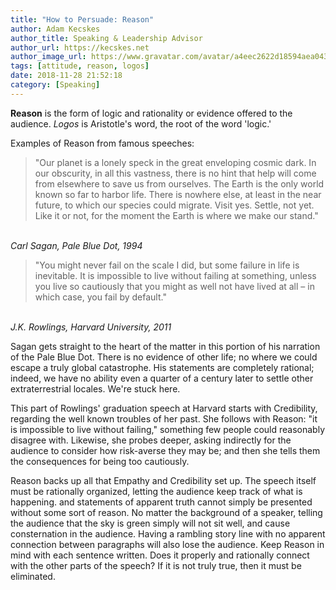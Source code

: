 ```yaml
---
title: "How to Persuade: Reason"
author: Adam Kecskes
author_title: Speaking & Leadership Advisor 
author_url: https://kecskes.net
author_image_url: https://www.gravatar.com/avatar/a4eec2622d18594aea04310ae3ec577c
tags: [attitude, reason, logos]
date: 2018-11-28 21:52:18
category: [Speaking]
---
```

<p><strong>Reason</strong> is the form of logic and rationality or evidence offered to the audience. <em>Logos</em> is Aristotle's word, the root of the word 'logic.'</p>
<p>Examples of Reason from famous speeches:</p>
<blockquote>
<p>"Our planet is a lonely speck in the great enveloping cosmic dark. In our obscurity, in all this vastness, there is no hint that help will come from elsewhere to save us from ourselves. The Earth is the only world known so far to harbor life. There is nowhere else, at least in the near future, to which our species could migrate. Visit yes. Settle, not yet. Like it or not, for the moment the Earth is where we make our stand."</p>
</blockquote>
<p><br /><em>Carl Sagan, Pale Blue Dot, 1994</em></p>
<blockquote>
<p>"You might never fail on the scale I did, but some failure in life is inevitable. It is impossible to live without failing at something, unless you live so cautiously that you might as well not have lived at all – in which case, you fail by default."</p>
</blockquote>
<p><br /><em>J.K. Rowlings, Harvard University, 2011</em></p>
<p>Sagan gets straight to the heart of the matter in this portion of his narration of the Pale Blue Dot. There is no evidence of other life; no where we could escape a truly global catastrophe. His statements are completely rational; indeed, we have no ability even a quarter of a century later to settle other extraterrestrial locales. We're stuck here.</p>
<p>This part of Rowlings' graduation speech at Harvard starts with Credibility, regarding the well known troubles of her past. She follows with Reason: "it is impossible to live without failing," something few people could reasonably disagree with. Likewise, she probes deeper, asking indirectly for the audience to consider how risk-averse they may be; and then she tells them the consequences for being too cautiously.</p>
<p>Reason backs up all that Empathy and Credibility set up. The speech itself must be rationally organized, letting the audience keep track of what is happening. and statements of apparent truth cannot simply be presented without some sort of reason. No matter the background of a speaker, telling the audience that the sky is green simply will not sit well, and cause consternation in the audience. Having a rambling story line with no apparent connection between paragraphs will also lose the audience. Keep Reason in mind with each sentence written. Does it properly and rationally connect with the other parts of the speech? If it is not truly true, then it must be eliminated.</p>